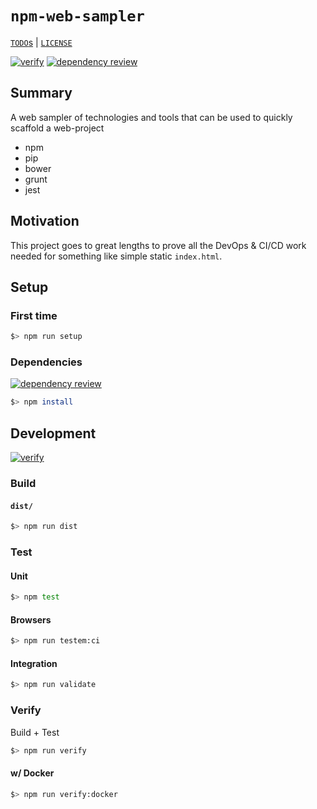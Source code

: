 # `npm-web-sampler`

[`TODO`s](./TODO.md) | [`LICENSE`](./LICENSE)

[![verify](https://github.com/percebus/npm-web-sampler/actions/workflows/always.yml/badge.svg)](https://github.com/percebus/npm-web-sampler/actions/workflows/always.yml) [![dependency review](https://github.com/percebus/npm-web-sampler/actions/workflows/pull_request.yml/badge.svg)](https://github.com/percebus/npm-web-sampler/actions/workflows/pull_request.yml)

## Summary

A web sampler of technologies and tools that can be used to quickly scaffold a web-project

- npm
- pip
- bower
- grunt
- jest

## Motivation

This project goes to great lengths to prove all the DevOps & CI/CD work needed for something like simple static `index.html`.

## Setup

### First time

```bash
$> npm run setup
```

### Dependencies

[![dependency review](https://github.com/percebus/npm-web-sampler/actions/workflows/pull_request.yml/badge.svg)](https://github.com/percebus/npm-web-sampler/actions/workflows/pull_request.yml)

```bash
$> npm install
```

## Development

[![verify](https://github.com/percebus/npm-web-sampler/actions/workflows/always.yml/badge.svg)](https://github.com/percebus/npm-web-sampler/actions/workflows/always.yml)

### Build

#### `dist/`

```bash
$> npm run dist
```

### Test

#### Unit

```bash
$> npm test
```

#### Browsers

```bash
$> npm run testem:ci
```

#### Integration

```bash
$> npm run validate
```

### Verify

Build + Test

```bash
$> npm run verify
```

#### w/ Docker

```bash
$> npm run verify:docker
```

